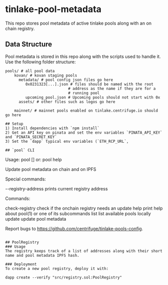 # tinlake-pool-metadata
This repo stores pool metadata of active tinlake pools along with an on chain registry.

## Data Structure
Pool metadata is stored in this repo along with the scripts used to handle it. Use the following folder structure:
```
pools/ # all pool data
    kovan/ # kovan staging pools
      metadata/ # pool config json files go here
         0x0231323[...].json # files should be named with the root
                            # address as the name if they are for a
                            # running pool
         upcoming_pool.json # Upcoming pools should not start with 0x
      assets/ # other files such as logos go here

    mainnet/ # mainnet pools enabled on tinlake.centrifuge.io should go here

## Setup
1) Install dependencies with `npm install`
2) Get an API key on pinata and set the env variables `PINATA_API_KEY` and `PINATA_SECRET_KEY`
3) Set the `dapp` typical env variables (`ETH_RCP_URL`,

## `pool` CLI
```
Usage: pool <command> [<args>]
   or: pool help <command>

Update pool metadata on chain and on IPFS

Special commands:

   --registry-address  prints current registry address

Commands:

   check-registry  check if the onchain registry needs an update
   help            print help about pool(1) or one of its subcommands
   list            list available pools locally
   update          update pool metadata

Report bugs to <https://github.com/centrifuge/tinlake-pools-config>.
```

## PoolRegistry
### Usage
The registry keeps track of a list of addresses along with their short name and pool metadata IPFS hash.

### Deployment
To create a new pool registry, deploy it with:
```
    dapp create --verify "src/registry.sol:PoolRegistry"
```

